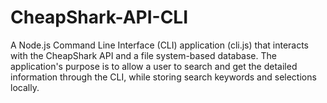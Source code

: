 # CheapShark-API-CLI
A Node.js Command Line Interface (CLI) application (cli.js) that interacts with the CheapShark API and a file system-based database. The application's purpose is to allow a user to search and get the detailed information through the CLI, while storing search keywords and selections locally.
